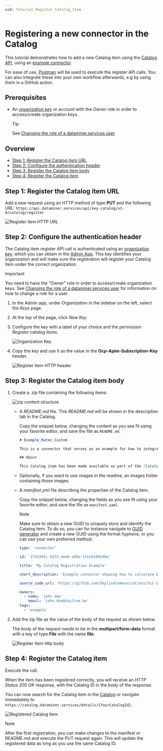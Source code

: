 ```yaml
---
uid: Tutorial_Register_Catalog_Item
---
```


# Registering a new connector in the Catalog

This tutorial demonstrates how to add a new Catalog item using the [Catalog API](xref:Register_Catalog_Item), using an [example connector](https://github.com/SkylineCommunications/SLC-C-Example_Rates-Custom).

For ease of use, [Postman](https://www.postman.com/) will be used to execute the register API calls. You can also integrate these into your own workflow afterwards, e.g by using them in a GitHub action.

## Prerequisites

- An [organization key](xref:Managing_DCP_keys#organization-keys) or account with the *Owner* role in order to access/create organization keys.

  > [!TIP]
  > See [Changing the role of a dataminer.services user](xref:Changing_the_role_of_a_DCP_user)

## Overview

- [Step 1: Register the Catalog item URL](#step-1-register-the-catalog-item-url)
- [Step 2: Configure the authentication header](#step-2-configure-the-authentication-header)
- [Step 3: Register the Catalog item body](#step-3-register-the-catalog-item-body)
- [Step 4: Register the Catalog item](#step-4-register-the-catalog-item)

## Step 1: Register the Catalog item URL

Add a new request using an HTTP method of type **PUT** and the following URL: `https://api.dataminer.services/api/key-catalog/v1-0/catalog/register`

![Register item HTTP URL](~/user-guide/images/tutorial_catalog_registration_item_url.png)

## Step 2: Configure the authentication header

The Catalog item register API call is authenticated using an [organization key](xref:Managing_DCP_keys#organization-keys), which you can obtain in the [Admin App](https://admin.dataminer.services/). This key identifies your organization and will make sure the registration will register your Catalog item under the correct organization.

> [!IMPORTANT]
> You need to have the "Owner" role in order to access/create organization keys. See [Changing the role of a dataminer.services user](xref:Changing_the_role_of_a_DCP_user) for information on how to change a role for a user.

1. In the Admin app, under *Organization* in the sidebar on the left, select the *Keys* page.

1. At the top of the page, click *New Key*.

1. Configure the key with a label of your choice and the permission *Register catalog items*.

   ![Organization Key](~/user-guide/images/tutorial_catalog_registration_create_org_key.png)

1. Copy the key and use it as the value in the **Ocp-Apim-Subscription-Key** header.

   ![Register item HTTP header](~/user-guide/images/tutorial_catalog_registration_urlandheaders.png)

## Step 3: Register the Catalog item body

1. Create a .zip file containing the following items:

   ![zip content structure](~/user-guide/images/tutorial_catalog_registration_item_zip_structure.png)

   - A *README.md* file. This *README.md* will be shown in the description tab in the Catalog.

     Copy the snippet below, changing the content as you see fit using your favorite editor, and save the file as `README.md`.

     ```md
     # Example_Rates_Custom

     This is a connector that serves as an example for how to integrate bit rates.

     ## About

     This Catalog item has been made available as part of the [Catalog registration tutorial](https://docs.dataminer.services/tutorials/Tutorials.html)
     ```

   - Optionally, if you want to use images in the readme, an images folder containing those images.

   - A *manifest.yml* file describing the properties of the Catalog item.

     Copy the snippet below, changing the fields as you see fit using your favorite editor, and save the file as `manifest.yaml`.

     > [!NOTE]
     > Make sure to obtain a new GUID to uniquely store and identify the Catalog item. To do so, you can for instance navigate to [GUID generator](https://guidgenerator.com/) and create a new GUID using the format *hyphens*, or you can use your own preferred method. 

     ```yml
     type: 'connector'

     id: '1742495c-9231-4eeb-a56e-1fec8189246e'

     title: 'My Catalog Registration Example'

     short_description: 'Example connector showing how to calculate bitrates and other rates on any changing numeric data.'

     source_code_url: 'https://github.com/SkylineCommunications/SLC-C-Example_Rates-Custom'

     owners:
       - name: 'john doe'
         email: 'john.doe@skyline.be'
     tags:
       - 'example'
     ```

1. Add the zip file as the value of the body of the request as shown below.

   The body of the request needs to be in the **multipart/form-data** format with a key of type **File** with the name **file**.

   ![Register item http body](~/user-guide/images/tutorial_catalog_registration_item_body.png)

## Step 4: Register the Catalog item

Execute the call.

When the item has been registered correctly, you will receive an *HTTP Status 200 OK* response, with the Catalog ID in the body of the response.

You can now search for the Catalog item in the [Catalog](https://catalog.dataminer.services/browse) or navigate immediately to `https://catalog.dataminer.services/details/{YourCatalogId}`.

![Registered Catalog item](~/user-guide/images/tutorial_catalog_registration_registered_item.png)

> [!NOTE]
> After the first registration, you can make changes to the manifest or README.md and execute the PUT request again. This will update the registered data as long as you use the same Catalog ID.
